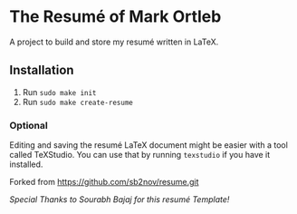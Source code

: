 # The Resumé of Mark Ortleb

A project to build and store my resumé written in LaTeX.


## Installation

1. Run `sudo make init`
2. Run `sudo make create-resume`


### Optional

Editing and saving the resumé LaTeX document might be easier with a tool
called TeXStudio. You can use that by running `texstudio` if you have it
installed.



Forked from https://github.com/sb2nov/resume.git

*Special Thanks to Sourabh Bajaj for this resumé Template!*

